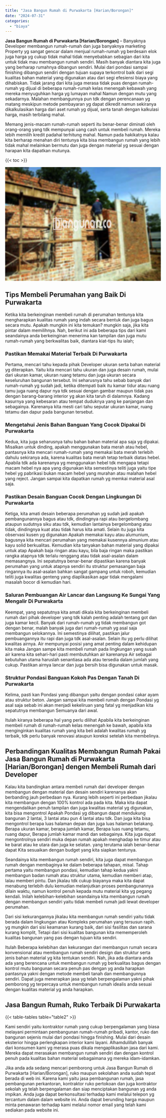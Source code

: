 ```yaml
---
title: "Jasa Bangun Rumah di Purwakarta [Harian/Borongan]"
date: "2024-07-31"
categories: 
  - "biaya"
---
```


**Jasa Bangun Rumah di Purwakarta \[Harian/Borongan\]** – Banyaknya Developer membangun rumah-rumah dan juga banyaknya marketing Property yg sangat gencar dalam menjual rumah-rumah yg berdesain elok juga harga yg cukup tidak mahal tidak menyebabkan sebagian dari kita untuk tidak mau membangun rumah sendiri. Masih banyak diantara kita juga yang berharap rumahnya dibangun sendiri. Mulai dari pondasi sampai finishing dibangun sendiri dengan tujuan supaya terkontrol baik dari segi kualitas bahan material yang digunakan atau dari segi efesiensi biaya yang dihabiskan. Tidak jarang dari kita juga merasa tidak puas dengan rumah-rumah yg dijual di beberapa rumah-rumah kelas menengah kebawah yang mereka menyuguhkan harga yg lumayan mahal Namun dengan mutu yang sekadarnya. Malahan membangunnya pun tdk dengan perencanaan yg matang meskipun metode pembayaran yg dapat dikredit namun sekiranya dikalkulasikan harga dari aset rumah yg dijual, serta tanah dengan kalkulasi harga, masih terbilang mahal.

Memang jenis-macam rumah-rumah seperti itu benar-benar diminati oleh orang-orang yang tdk mempunyai uang cash untuk membeli rumah. Mereka lebih memilih kredit padahal terhitung mahal. Namun pada hakikatnya kalau kita berharap menahan diri tentunya kita bisa membangun rumah yang lebih tidak mahal melainkan bermutu dan juga dengan material yg sesuai dengan harapan kita dapatkan mutunya.

{{< toc >}}

![Jasa Bangun Rumah di Purwakarta [Harian/Borongan]](/images/borong-bangunan-26.png)

## Tips Membeli Perumahan yang Baik Di Purwakarta

Ketika kita berkeinginan membeli rumah di perumahan tentunya kita mengharapkan kualitas rumah yang indah secara bentuk dan juga bagus secara mutu. Apakah mungkin ini kita temukan? mungkin saja, jika kita pintar dalam memilihnya. Nah, berikut ini ada beberapa tips dari kami seandainya anda berkeinginan menerima kan tampilan dan juga mutu rumah-rumah yang berkwalitas baik, diantara kiat-tips Itu ialah;

### Pastikan Memakai Material Terbaik Di Purwakarta

Pertama, mencari tahu kepada pihak Developer ukuran serta bahan material yg diterapkan. Yaitu kita mencari tahu ukuran dan juga desain rumah, mulai dari ukuran kamar, ukuran ruang tetamu dan juga ukuran secara keseluruhan bangunan tersebut. Ini seharusnya tahu sebab banyak dari rumah-rumah yg sudah jadi, ketika ditempati baik itu kamar tidur atau ruang tamu juga ruang dapur nya tdk sesuai dengan gambar maupun tidak pas dengan barang-barang interior yg akan kita taruh di dalamnya. Kadang kasurnya yang kebesaran atau tempat duduknya yang ke panjangan dan sebagainya. Karenanya kita mesti cari tahu seputar ukuran kamar, ruang tetamu dan dapur pada bangunan tersebut.

### Mengetahui Jenis Bahan Banguan Yang Cocok Dipakai Di Purwakarta

Kedua, kita juga seharusnya tahu bahan bahan material apa saja yg dipakai. Misalkan untuk dinding, apakah menggunakan bata merah atau hebel, pantasnya kita mencari rumah-rumah yang memakai bata merah terlebih dahulu sekiranya ada, karena kualitas bata merah tetap terbaik diatas hebel. Apabila tdk ada karenanya yg menggunakan hebel tdk mengapa tetapi macam hebel nya apa yang digunakan kita semestinya teliti juga yaitu tipe hebel yg pabrikasi bukan macam hebel yang murahan atau malahan hebel yang reject. Jangan sampai kita dapatkan rumah yg memkai material asal saja.

### Pastikan Desain Banguan Cocok Dengan Lingkungan Di Purwakarta

Ketiga, kita amati desain beberapa perumahan yg sudah jadi apakah pembangunannya bagus atau tdk, dindingnya rapi atau bergelombang ataupun sudutnya siku atau tdk, kemudian lantainya bergelombang atau tidak, dindingnya kuat atau tidak harus kita amati. Selain itu juga kita observasi kusen yg digunakan Apakah memakai kayu atau alumunium, bagusnya kita mencari perumahan yang memakai kusennya almunium atau kayu solid berkualitas. Kemudian kita tanyakan bahan material yang dipakai untuk atap Apakah baja ringan atau kayu, bila baja ringan maka pastikan rangka atapnya tdk terlalu renggang atau tidak asal-asalan dalam memasangnya. Ini sepatutnya benar-benar dipastikan karena banyak perumahan yang untuk atapnya sendiri itu struktur pemasangan baja ringannya itu asal-asalan bahkan sangat gampang untuk roboh, kemudian teliti juga kwalitas genteng yang diaplikasikan agar tidak mengalami masalah bocor di kemudian hari.

### Saluran Pembuangan Air Lancar dan Langsung Ke Sungai Yang Mengalir Di Purwakarta

Keempat, yang sepatutnya kita amati dikala kita berkeinginan membeli rumah dari pihak developer yang tdk kalah penting adalah tentang got dan juga kamar kecil. Banyak dari rumah-rumah yg tidak membangun got dengan benar, malah banyak juga dari rumah-rumah yg asal saja membangun selokannya. Ini semestinya dilihat, pastikan jalur pembuangannya itu rapi dan juga tdk asal-asalan. Selain itu yg perlu dilihat kwalitas airnya. Air mempunyai posisi yang amat penting dalam kehidupan kita maka Jangan sampe kita membeli rumah pada lingkungan yang susah air karena kita sehari-hari pasti membutuhkan air karenanya Air sebagai kebutuhan utama haruslah senantiasa ada atau tersedia dalam jumlah yang cukup. Pastikan airnya lancar dan juga bersih bisa digunakan untuk masak.

### Struktur Pondasi Banguan Kokoh Pas Dengan Tanah Di Purwakarta

Kelima, pasti kan Pondasi yang dibangun yaitu dengan pondasi cakar ayam atau struktur beton. Jangan sampai kita membeli rumah dengan Pondasi yg asal saja sebab ini akan menjadi kekeliruan yang fatal yg menjadikan kita sepatutnya membangun Semuanya dari awal.

Itulah kiranya beberapa hal yang perlu dilihat Apabila kita berkeinginan membeli rumah di rumah-rumah kelas menengah ke bawah, apabila kita menginginkan kualitas rumah yang kita beli adalah kwalitas rumah yg terbaik, tdk perlu banyak renovasi ataupun koreksi setelah kita membelinya.

## Perbandingan Kualitas Membangun Rumah Pakai Jasa Bangun Rumah di Purwakarta \[Harian/Borongan\] dengen Membeli Rumah dari Developer

Kalau kita bandingkan antara membeli rumah dari developer dengan membangun dengan material dan desain sendiri karenanya akan berbanding jauh perbedaan nya. Kurang lebih seperti ini perbedaan jikalau kita membangun dengan 100% kontrol ada pada kita. Maka kita dapat mengendalikan penuh tampilan dan juga kwalitas material yg digunakan, kita bisa mengontrol Apakah Pondasi yg dibangun dapat mendukung bangunan 2 lantai, 3 lantai atau pun 4 lantai atau tdk. Dan juga kita bisa mengontrol berapa luas halaman depan dan juga luas halaman belakang. Berapa ukuran kamar, berapa jumlah kamar, Berapa luas ruang tetamu, ruang dapur, Berapa jumlah kamar mandi dan sebagainya. Kita juga dapat mengontrolnya sendiri muka depan rumah apakah menghadap ke timur atau ke barat atau ke utara dan juga ke selatan. yang terutama ialah benar-benar dapat Kita sesuaikan dengan budget yang kita siapkan tentunya.

Seandainya kita membangun rumah sendiri, kita juga dapat membangun rumah dengan membaginya ke dalam beberapa tahapan, misal. Tahap pertama yaitu membangun pondasi, kemudian tahap kedua yakni membangun badan rumah atau struktur utama, kemudian memberi atap, lalau memberi pintu. Dan jikalau tdk cukup biayanya maka kita dapat menabung terlebih dulu kemudian melanjutkan proses pembangunannya dilain waktu, namun kontrol penuh kepada mutu material kita yg pegang kendali. Inilah kelebihan-kelebihan seandainya kita membangun rumah dengan membangun sendiri yaitu tidak membeli rumah jadi lewat developer perumahan.

Dari sisi kekurangannya jikalau kita membangun rumah sendiri yaitu tidak berada dalam lingkungan atau Kompleks perumahan yang tersusun rapih. yg mungkin dari sisi keamanan kurang baik, dari sisi fasilitas dan sarana kurang komplit, Tetapi dari sisi kualitas bangunan kita mememperoleh kualitas bangunan yang pas dengan tujuan kita sendiri.

Itulah Beberapa kelebihan dan kekurangan dari membangun rumah secara konvensional atau membangun rumah sendiri design dan struktur serta jenis bahan material yg kita tentukan sendiri. Nah, jika ada diantara anda ada yang berencana untuk membangun rumah yg berkualitas bagus dengan kontrol mutu bangunan secara penuh pas dengan yg anda harapkan pantasnya yakni dengan metode membeli tanah dan membangunnya sendiri. Dapat juga menerapkan jasa yg telah berpengalaman yakni pihak pemborong yg terpercaya untuk membangun rumah idealis anda sesuai dengan kualitas material yg anda harapkan.

## Jasa Bangun Rumah, Ruko Terbaik Di Purwakarta

{{< table-tables table="table2" >}}

Kami sendiri yaitu kontraktor rumah yang cukup berpengalaman yang biasa melayani permintaan pembangunan rumah-rumah pribadi, kantor, ruko dan bangunan sejenis mulai dari pondasi hingga finishing. Mulai dari desain eksterior hingga perlengkapan interior kami layani. Alhamdulillah banyak dari konsumen kami yg merasa puas dikala mengaplikasikan jasa dari kami. Mereka dapat merasakan membangun rumah sendiri dan dengan kontrol penuh pada kualitas bahan material sebagaimana yg mereka idam-idamkan.

Jika anda ada sedang mencari pemborong untuk Jasa Bangun Rumah di Purwakarta \[Harian/Borongan\], ruko maupun sekolahan anda sudah tepat berada di web ini. Karena kami yaitu jasa pembangunan rumah, jasa pembangunan perkantoran, kontraktor ruko pertokoan dan juga kontraktor sekolah yg telah berpengalaman dan siap menciptakan bangunan yg anda impikan. Anda juga dapat berkonsultasi terhadap kami melalui telepon yg tercantum dalam dalam website ini. Anda dapat berunding harga maupun minta penawaran terhadap kami melalui nomor email yang telah kami sediakan pada website ini.
